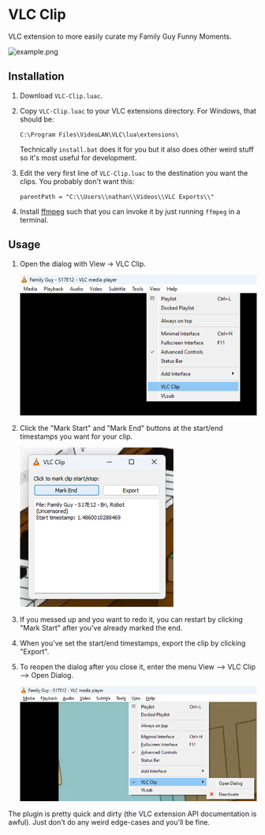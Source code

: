 # VLC Clip

VLC extension to more easily curate my Family Guy Funny Moments.

![example.png](images/example.png)

## Installation

1. Download `VLC-Clip.luac`.
2. Copy `VLC-Clip.luac` to your VLC extensions directory. For Windows, that should be:

   ```
   C:\Program Files\VideoLAN\VLC\lua\extensions\
   ```

   Technically `install.bat` does it for you but it also does other weird stuff so it's most useful for development.

3. Edit the very first line of `VLC-Clip.luac` to the destination you want the clips. You probably don't want this:
   ```
   parentPath = "C:\\Users\\nathan\\Videos\\VLC Exports\\"
   ```

4. Install [ffmpeg](https://ffmpeg.org/download.html) such that you can invoke it by just running `ffmpeg` in a
   terminal.

## Usage

1. Open the dialog with View -> VLC Clip.

   ![open.png](images/open.png)

2. Click the "Mark Start" and "Mark End" buttons at the start/end timestamps you want for your clip.

   ![mark_end.png](images/mark_end.png)

3. If you messed up and you want to redo it, you can restart by clicking "Mark Start" after you've already marked the
   end.
4. When you've set the start/end timestamps, export the clip by clicking "Export".
5. To reopen the dialog after you close it, enter the menu View --> VLC Clip --> Open Dialog.

   ![reopen.png](images/reopen.png)

The plugin is pretty quick and dirty (the VLC extension API documentation is awful). Just don't do any weird edge-cases
and you'll be fine.